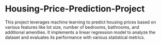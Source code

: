 # Housing-Price-Prediction-Project
This project leverages machine learning to predict housing prices based on various features like lot size, number of bedrooms, bathrooms, and additional amenities. It implements a linear regression model to analyze the dataset and evaluates its performance with various statistical metrics.
